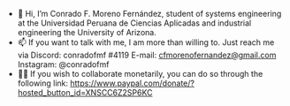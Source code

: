- 👋 Hi, I’m Conrado F. Moreno Fernández, student of systems engineering at the Universidad Peruana de Ciencias Aplicadas and industrial engineering the University of Arizona.
- 📫 If you want to talk with me, I am more than willing to. Just reach me via
    Discord: conradofmf #4119
    E-mail: cfmorenofernandez@gmail.com
    Instagram: @conradofmf
 - 👨‍💻 If you wish to collaborate monetarily, you can do so through the following link: https://www.paypal.com/donate/?hosted_button_id=XNSCC6Z2SP6KC

<!---
¡Please let me know if you will use any of my projects content! -hous3master
--->
